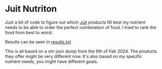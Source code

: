# Juit Nutriton

Just a bit of code to figure out which [Juit](https://www.juit.com/) products fill best my nutrient needs to be able to order the perfect combination of food. I tried to rank the food from best to worst.

Results can be seen in [results.txt](./results.txt)

This is all based on a xhr json dump from the 9th of Feb 2024. The products they offer might be very different now. It's also based on my specific nutrient needs, you might have different goals.
